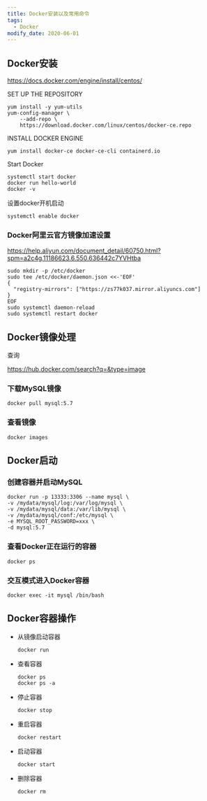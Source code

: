 ```yaml
---
title: Docker安装以及常用命令
tags: 
  - Docker
modify_date: 2020-06-01
---
```


## Docker安装

<!--more-->

https://docs.docker.com/engine/install/centos/

SET UP THE REPOSITORY

```
yum install -y yum-utils
yum-config-manager \
    --add-repo \
    https://download.docker.com/linux/centos/docker-ce.repo
```

INSTALL DOCKER ENGINE

```
yum install docker-ce docker-ce-cli containerd.io
```

Start Docker

```
systemctl start docker
docker run hello-world
docker -v
```

设置docker开机启动

```
systemctl enable docker
```

### Docker阿里云官方镜像加速设置

https://help.aliyun.com/document_detail/60750.html?spm=a2c4g.11186623.6.550.636442c7YVHtba

```
sudo mkdir -p /etc/docker
sudo tee /etc/docker/daemon.json <<-'EOF'
{
  "registry-mirrors": ["https://zs77k037.mirror.aliyuncs.com"]
}
EOF
sudo systemctl daemon-reload
sudo systemctl restart docker
```



## Docker镜像处理

查询

https://hub.docker.com/search?q=&type=image

### 下载MySQL镜像

```
docker pull mysql:5.7
```

### 查看镜像

```
docker images
```

## Docker启动

### 创建容器并启动MySQL

```
docker run -p 13333:3306 --name mysql \
-v /mydata/mysql/log:/var/log/mysql \
-v /mydata/mysql/data:/var/lib/mysql \
-v /mydata/mysql/conf:/etc/mysql \
-e MYSQL_ROOT_PASSWORD=xxx \
-d mysql:5.7
```

### 查看Docker正在运行的容器

```
docker ps
```

### 交互模式进入Docker容器

```
docker exec -it mysql /bin/bash
```

## Docker容器操作

* 从镜像启动容器

  ```
  docker run
  ```


* 查看容器

  ```
  docker ps
  docker ps -a
  ```

* 停止容器

  ```
  docker stop
  ```

* 重启容器

  ```
  docker restart
  ```
  
* 启动容器

  ```
  docker start
  ```

* 删除容器

  ```
  docker rm
  ```
